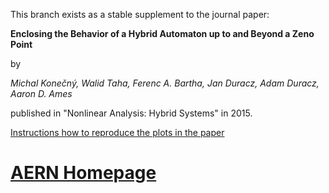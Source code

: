 This branch exists as a stable supplement to the journal paper:

__Enclosing the Behavior of a Hybrid Automaton up to and Beyond a Zeno Point__

by

_Michal Konečný, Walid Taha, Ferenc A. Bartha, Jan Duracz, Adam Duracz, Aaron D. Ames_

published in "Nonlinear Analysis: Hybrid Systems" in 2015.

[Instructions how to reproduce the plots in the paper](https://github.com/michalkonecny/aern/blob/nahs2015-plots/aern-ivp/demos/Enclosing_Zeno_plots-NAHS2015.txt)

[AERN Homepage](http://michalkonecny.github.io/aern/_site/index.html)
=============

